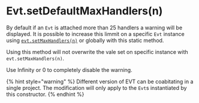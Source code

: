 # Evt.setDefaultMaxHandlers(n)

By default if an `Evt` is attached more than 25 handlers a warning will be displayed. It is possible to increase this limmit on a specific `Evt` instance using [`evt.setMaxHandlers(n)`](https://docs.evt.land/api/evt/setmaxhandlers) or globally with this static method.

Using this method will not overwrite the vale set on specific instance with `evt.setMaxHandlers(n)`.

Use Infinity or 0 to completely disable the warning.

{% hint style="warning" %}
Different version of EVT can be coabitating in a single project. The modification will only apply to the `Evt`s instantiated by this constructor.
{% endhint %}
